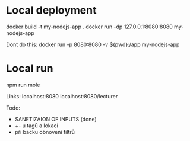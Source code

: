# Local deployment

docker build -t my-nodejs-app .
docker run -dp 127.0.0.1:8080:8080 my-nodejs-app

Dont do this:
docker run -p 8080:8080 -v ${pwd}:/app my-nodejs-app


# Local run
npm run mole


Links:
localhost:8080
localhost:8080/lecturer


Todo:

- SANETIZAION OF INPUTS (done)
- +- u tagů a lokací
- při backu obnovení filtrů